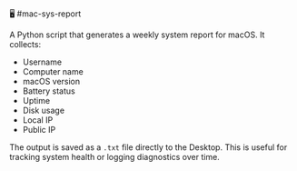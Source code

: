 🖥️ #mac-sys-report

A Python script that generates a weekly system report for macOS. It collects:

- Username
- Computer name
- macOS version
- Battery status
- Uptime
- Disk usage
- Local IP
- Public IP

The output is saved as a `.txt` file directly to the Desktop. This is useful for tracking system health or logging diagnostics over time.
